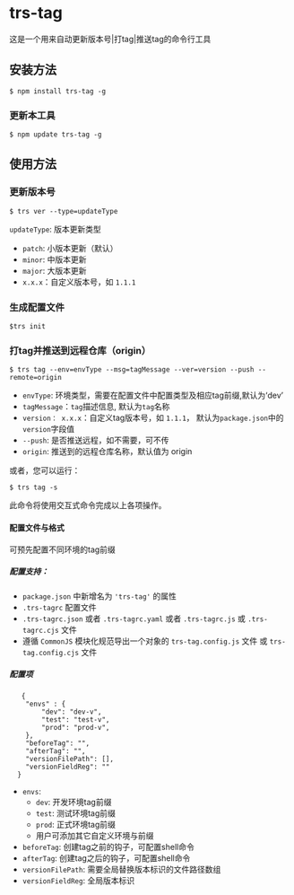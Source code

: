 # trs-tag

这是一个用来自动更新版本号|打tag|推送tag的命令行工具

## 安装方法

```
$ npm install trs-tag -g

```

### 更新本工具

```
$ npm update trs-tag -g

```

## 使用方法

### 更新版本号

```
$ trs ver --type=updateType      
```

`updateType`: 版本更新类型

* `patch`: 小版本更新（默认）
* `minor`: 中版本更新
* `major`: 大版本更新
* `x.x.x`：自定义版本号，如 `1.1.1`

### 生成配置文件

```
$trs init
```
### 打tag并推送到远程仓库（origin）

```
$ trs tag --env=envType --msg=tagMessage --ver=version --push --remote=origin
```

* `envType`: 环境类型，需要在配置文件中配置类型及相应tag前缀,默认为‘dev’
* `tagMessage`：`tag`描述信息, 默认为`tag`名称
* `version： x.x.x`：自定义tag版本号，如 `1.1.1`， 默认为`package.json`中的`version`字段值
* `--push`: 是否推送远程，如不需要，可不传
* `origin`: 推送到的远程仓库名称，默认值为 origin

或者，您可以运行：

```
$ trs tag -s
```

此命令将使用交互式命令完成以上各项操作。

#### 配置文件与格式

可预先配置不同环境的tag前缀

##### 配置支持：
* `package.json` 中新增名为 `'trs-tag'` 的属性
* `.trs-tagrc` 配置文件
* `.trs-tagrc.json` 或者 `.trs-tagrc.yaml` 或者 `.trs-tagrc.js` 或 `.trs-tagrc.cjs` 文件
* 遵循 `CommonJS` 模块化规范导出一个对象的 `trs-tag.config.js` 文件 或 `trs-tag.config.cjs` 文件


##### 配置项

```
   {
    "envs" : {
        "dev": "dev-v",
        "test": "test-v",
        "prod": "prod-v",
    },
    "beforeTag": "",
    "afterTag": "",
    "versionFilePath": [],
    "versionFieldReg": ""
  }

```
  * `envs`:
    * `dev`: 开发环境tag前缀
    * `test`: 测试环境tag前缀
    * `prod`: 正式环境tag前缀
    * 用户可添加其它自定义环境与前缀
  * `beforeTag`: 创建tag之前的钩子，可配置shell命令
  * `afterTag`: 创建tag之后的钩子，可配置shell命令
  * `versionFilePath`: 需要全局替换版本标识的文件路径数组
  * `versionFieldReg`: 全局版本标识
 

